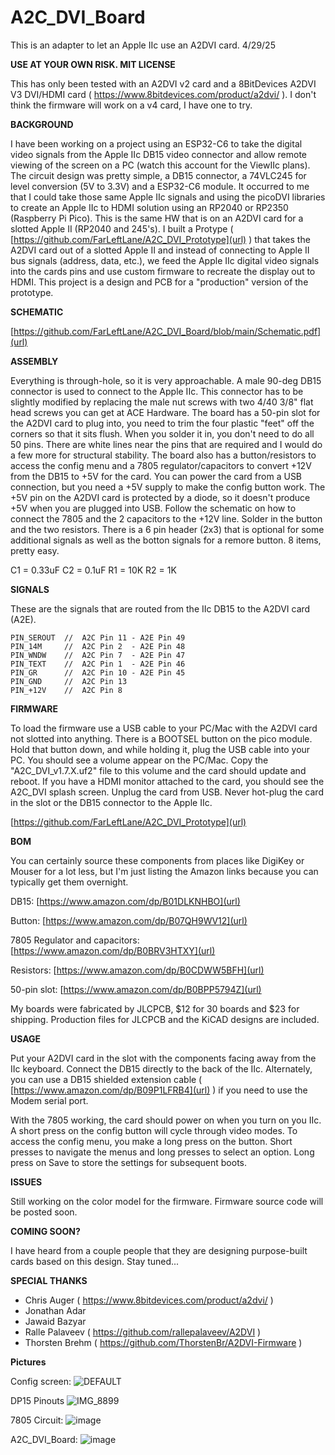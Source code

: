 # A2C_DVI_Board

This is an adapter to let an Apple IIc use an A2DVI card. 4/29/25

**USE AT YOUR OWN RISK.   MIT LICENSE**

This has only been tested with an A2DVI v2 card and a 8BitDevices A2DVI V3 DVI/HDMI card ( https://www.8bitdevices.com/product/a2dvi/ ).  I don't think the firmware will work on a v4 card, I have one to try.

**BACKGROUND**

I have been working on a project using an ESP32-C6 to take the digital video signals from the Apple IIc DB15 video connector and allow remote viewing of the screen on a PC (watch this account for the ViewIIc plans).   The circuit design was pretty simple, a DB15 connector, a 74VLC245 for level conversion (5V to 3.3V) and a ESP32-C6 module.   It occurred to me that I could take those same Apple IIc signals and using the picoDVI libraries to create an Apple IIc to HDMI solution using an RP2040 or RP2350 (Raspberry Pi Pico).   This is the same HW that is on an A2DVI card for a slotted Apple II (RP2040 and 245's).  I built a Protype ( [https://github.com/FarLeftLane/A2C_DVI_Prototype](url) ) that takes the A2DVI card out of a slotted Apple II and instead of connecting to Apple II bus signals (address, data, etc.), we feed the Apple IIc digital video signals into the cards pins and use custom firmware to recreate the display out to HDMI.  This project is a design and PCB for a "production" version of the prototype.

**SCHEMATIC**

[https://github.com/FarLeftLane/A2C_DVI_Board/blob/main/Schematic.pdf](url)

**ASSEMBLY**

Everything is through-hole, so it is very approachable.  A male 90-deg DB15 connector is used to connect to the Apple IIc.  This connector has to be slightly modified by replacing the male nut screws with two 4/40 3/8" flat head screws you can get at ACE Hardware.  The board has a 50-pin slot for the A2DVI card to plug into, you need to trim the four plastic "feet" off the corners so that it sits flush.  When you solder it in, you don't need to do all 50 pins.  There are white lines near the pins that are required and I would do a few more for structural stability.  The board also has a button/resistors to access the config menu and a 7805 regulator/capacitors to convert +12V from the DB15 to +5V for the card.  You can power the card from a USB connection, but you need a +5V supply to make the config button work.  The +5V pin on the A2DVI card is protected by a diode, so it doesn't produce +5V when you are plugged into USB.  Follow the schematic on how to connect the 7805 and the 2 capacitors to the +12V line.  Solder in the button and the two resistors.  There is a 6 pin header (2x3) that is optional for some additional signals as well as the botton signals for a remore button.  8 items, pretty easy.

C1 = 0.33uF
C2 = 0.1uF
R1 = 10K
R2 = 1K

**SIGNALS**

These are the signals that are routed from the IIc DB15 to the A2DVI card (A2E).

```
PIN_SEROUT  //  A2C Pin 11 - A2E Pin 49
PIN_14M     //  A2C Pin 2  - A2E Pin 48
PIN_WNDW    //  A2C Pin 7  - A2E Pin 47
PIN_TEXT    //  A2C Pin 1  - A2E Pin 46
PIN_GR      //  A2C Pin 10 - A2E Pin 45
PIN_GND     //  A2C Pin 13
PIN_+12V    //  A2C Pin 8

```

**FIRMWARE**

To load the firmware use a USB cable to your PC/Mac with the A2DVI card not slotted into anything.   There is a BOOTSEL button on the pico module.  Hold that button down, and while holding it, plug the USB cable into your PC.   You should see a volume appear on the PC/Mac.  Copy the "A2C_DVI_v1.7.X.uf2" file to this volume and the card should update and reboot.   If you have a HDMI monitor attached to the card, you should see the A2C_DVI splash screen.  Unplug the card from USB.  Never hot-plug the card in the slot or the DB15 connector to the Apple IIc.

[https://github.com/FarLeftLane/A2C_DVI_Prototype](url)

**BOM**

You can certainly source these components from places like DigiKey or Mouser for a lot less, but I'm just listing the Amazon links because you can typically get them overnight.

DB15: [https://www.amazon.com/dp/B01DLKNHBO](url)

Button: [https://www.amazon.com/dp/B07QH9WV12](url)

7805 Regulator and capacitors: [https://www.amazon.com/dp/B0BRV3HTXY](url)

Resistors: [https://www.amazon.com/dp/B0CDWW5BFH](url)

50-pin slot: [https://www.amazon.com/dp/B0BPP5794Z](url)

My boards were fabricated by JLCPCB, $12 for 30 boards and $23 for shipping.  Production files for JLCPCB and the KiCAD designs are included.

**USAGE**

Put your A2DVI card in the slot with the components facing away from the IIc keyboard.  Connect the DB15 directly to the back of the IIc.  Alternately, you can use a DB15 shielded extension cable ( [https://www.amazon.com/dp/B09P1LFRB4](url) ) if you need to use the Modem serial port.

With the 7805 working, the card should power on when you turn on you IIc.  A short press on the config button will cycle through video modes.  To access the config menu, you make a long press on the button.   Short presses to navigate the menus and long presses to select an option.  Long press on Save to store the settings for subsequent boots.

**ISSUES**

Still working on the color model for the firmware.
Firmware source code will be posted soon.

**COMING SOON?**

I have heard from a couple people that they are designing purpose-built cards based on this design.   Stay tuned...


**SPECIAL THANKS**

- Chris Auger ( https://www.8bitdevices.com/product/a2dvi/ )
- Jonathan Adar
- Jawaid Bazyar
- Ralle Palaveev ( https://github.com/rallepalaveev/A2DVI )
- Thorsten Brehm ( https://github.com/ThorstenBr/A2DVI-Firmware )


**Pictures**

Config screen:
![DEFAULT](https://github.com/user-attachments/assets/00f029e0-050e-4da7-86ac-1dbc8562bdf5)

DP15 Pinouts
![IMG_8899](https://github.com/user-attachments/assets/4d250206-9c86-4687-9743-096d6ff55ef8)

7805 Circuit:
![image](https://github.com/user-attachments/assets/ae684c7b-1a18-4d3e-9874-b82fae98b99a)

A2C_DVI_Board:
![image](https://github.com/user-attachments/assets/325f45c0-930e-4e58-8a78-005b97d244a0)


